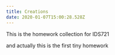 ```yaml
---
title: Creations
date: 2020-01-07T15:00:28.528Z
---
```


This is the homework collection for IDS721

and actually this is the first tiny homework
